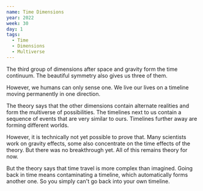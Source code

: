 ```yaml
---
name: Time Dimensions
year: 2022
week: 30
day: 1
tags:
  - Time
  - Dimensions
  - Multiverse
---
```


The third group of dimensions after space and gravity form the time continuum.
The beautiful symmetry also gives us three of them.

However, we humans can only sense one. We live our lives on a timeline moving
permanently in one direction.

The theory says that the other dimensions contain alternate realities and form
the multiverse of possibilities. The timelines next to us contain a sequence of
events that are very similar to ours. Timelines further away are forming
different worlds.

However, it is technically not yet possible to prove that. Many scientists work
on gravity effects, some also concentrate on the time effects of the theory. But
there was no breakthrough yet. All of this remains theory for now.

But the theory says that time travel is more complex than imagined. Going back
in time means contaminating a timeline, which automatically forms another one.
So you simply can't go back into your own timeline.
